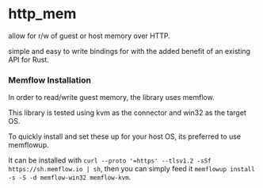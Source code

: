 # http_mem

allow for r/w of guest or host memory over HTTP.

simple and easy to write bindings for with the added benefit of an existing API for Rust.


### Memflow Installation

In order to read/write guest memory, the library uses memflow.


This library is tested using kvm as the connector and win32 as the target OS.


To quickly install and set these up for your host OS, its preferred to use memflowup.


It can be installed with `curl --proto '=https' --tlsv1.2 -sSf https://sh.memflow.io | sh`, then you can simply feed it `memflowup install -s -S -d memflow-win32 memflow-kvm`.
